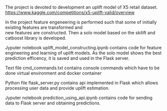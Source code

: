 The project is devoted to development an uplift model of X5 retail dataset.
https://www.kaggle.com/competitions/x5-uplift-valid/overview

In the project feature engeneering is performed such
that some of initially existing features are transformed and   
new features are constructed.
Then a solo model based on the skilift and catboost library is developed.


Jyputer notebook uplift_model_constructing.ipynb contains code
for feature engineering and learning of uplift models.
As the solo model shows the best prediction efficency,
it is saved and used in the Flask server.

Text file cmd_commands.txt contains console commands
which have to be done virtual environment and docker container

Python file flask_server.py contains api implemented in Flask 
which allows processing user data and provide uplift estimation.

Jyputer notebook prediction_using_api.ipynb contains code
for sending data to Flask server and obtaining predictions.
